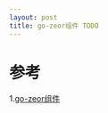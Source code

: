 ```yaml
---
layout: post
title: go-zeor组件 TODO
---
```

# 参考
1.[go-zeor组件](https://go-zero.dev/cn/component-center.html)
